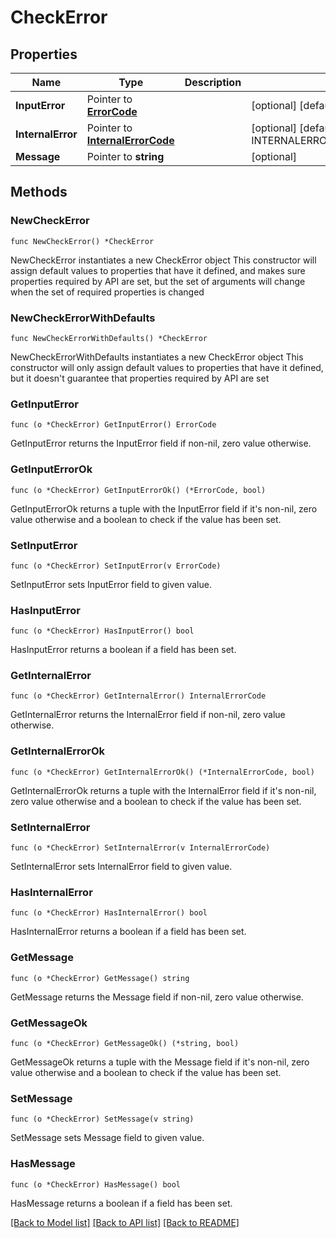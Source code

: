 # CheckError

## Properties

Name | Type | Description | Notes
------------ | ------------- | ------------- | -------------
**InputError** | Pointer to [**ErrorCode**](ErrorCode.md) |  | [optional] [default to ERRORCODE_NO_ERROR]
**InternalError** | Pointer to [**InternalErrorCode**](InternalErrorCode.md) |  | [optional] [default to INTERNALERRORCODE_NO_INTERNAL_ERROR]
**Message** | Pointer to **string** |  | [optional] 

## Methods

### NewCheckError

`func NewCheckError() *CheckError`

NewCheckError instantiates a new CheckError object
This constructor will assign default values to properties that have it defined,
and makes sure properties required by API are set, but the set of arguments
will change when the set of required properties is changed

### NewCheckErrorWithDefaults

`func NewCheckErrorWithDefaults() *CheckError`

NewCheckErrorWithDefaults instantiates a new CheckError object
This constructor will only assign default values to properties that have it defined,
but it doesn't guarantee that properties required by API are set

### GetInputError

`func (o *CheckError) GetInputError() ErrorCode`

GetInputError returns the InputError field if non-nil, zero value otherwise.

### GetInputErrorOk

`func (o *CheckError) GetInputErrorOk() (*ErrorCode, bool)`

GetInputErrorOk returns a tuple with the InputError field if it's non-nil, zero value otherwise
and a boolean to check if the value has been set.

### SetInputError

`func (o *CheckError) SetInputError(v ErrorCode)`

SetInputError sets InputError field to given value.

### HasInputError

`func (o *CheckError) HasInputError() bool`

HasInputError returns a boolean if a field has been set.

### GetInternalError

`func (o *CheckError) GetInternalError() InternalErrorCode`

GetInternalError returns the InternalError field if non-nil, zero value otherwise.

### GetInternalErrorOk

`func (o *CheckError) GetInternalErrorOk() (*InternalErrorCode, bool)`

GetInternalErrorOk returns a tuple with the InternalError field if it's non-nil, zero value otherwise
and a boolean to check if the value has been set.

### SetInternalError

`func (o *CheckError) SetInternalError(v InternalErrorCode)`

SetInternalError sets InternalError field to given value.

### HasInternalError

`func (o *CheckError) HasInternalError() bool`

HasInternalError returns a boolean if a field has been set.

### GetMessage

`func (o *CheckError) GetMessage() string`

GetMessage returns the Message field if non-nil, zero value otherwise.

### GetMessageOk

`func (o *CheckError) GetMessageOk() (*string, bool)`

GetMessageOk returns a tuple with the Message field if it's non-nil, zero value otherwise
and a boolean to check if the value has been set.

### SetMessage

`func (o *CheckError) SetMessage(v string)`

SetMessage sets Message field to given value.

### HasMessage

`func (o *CheckError) HasMessage() bool`

HasMessage returns a boolean if a field has been set.


[[Back to Model list]](../README.md#documentation-for-models) [[Back to API list]](../README.md#documentation-for-api-endpoints) [[Back to README]](../README.md)


